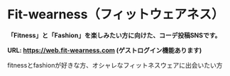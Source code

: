 # Fit-wearness（フィットウェアネス）
**「Fitness」と「Fashion」を楽しみたい方に向けた、コーデ投稿SNSです。**

**URL: https://web.fit-wearness.com  (ゲストログイン機能あります)**

fitnessとfashionが好きな方、オシャレなフィットネスウェアに出会いたい方

